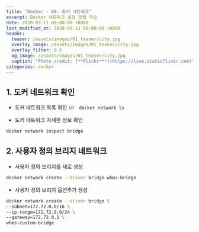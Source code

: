 ```yaml
---
title: "Docker - 09. 도커 네트워크"
excerpt: Docker 네트워크 설정 방법 학습   
date: 2020-03-11 00:00:00 +0800
last_modified_at: 2020-03-12 00:00:00 +0800
header:
  teaser: /assets/images/01_teaser/city.jpg
  overlay_image: /assets/images/01_teaser/city.jpg
  overlay_filter: 0.5
  og_image: /assets/images/01_teaser/city.jpg
  caption: "Photo credit: [**Flickr***](https://live.staticflickr.com)"
categories: docker
---
```

## 1. 도커 네트워크 확인

- 도커 네트워크 목록 확인
``sh 
docker network ls
``

- 도커 네트워크 자세한 정보 확인

```sh
docker network inspect bridge
```
## 2. 사용자 정의 브리지 네트워크

- 사용자 정의 브리지를 새로 생성 

```sh 
docker network create --driver bridge whms-bridge
```

- 사용자 정의 브리지 옵션추가 생성

```sh 
docker network create --driver bridge \
--subnet=172.72.0.0/16 \
--ip-range=172.72.0.0/24 \
--gateway=172.72.0.1 \
whms-custom-bridge
```